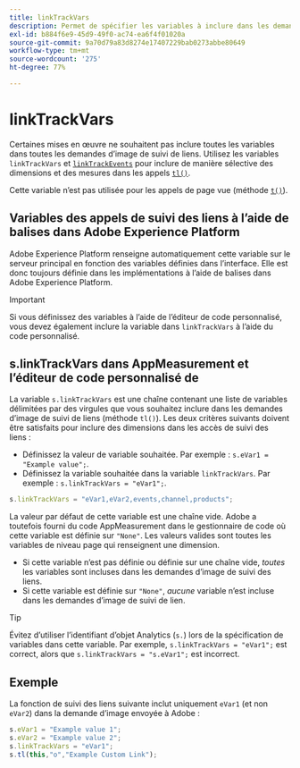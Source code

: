 ```yaml
---
title: linkTrackVars
description: Permet de spécifier les variables à inclure dans les demandes d’image de suivi des liens.
exl-id: b884f6e9-45d9-49f0-ac74-ea6f4f01020a
source-git-commit: 9a70d79a83d8274e17407229bab0273abbe80649
workflow-type: tm+mt
source-wordcount: '275'
ht-degree: 77%

---
```


# linkTrackVars

Certaines mises en œuvre ne souhaitent pas inclure toutes les variables dans toutes les demandes d’image de suivi de liens. Utilisez les variables `linkTrackVars` et [`linkTrackEvents`](linktrackevents.md) pour inclure de manière sélective des dimensions et des mesures dans les appels [`tl()`](../functions/tl-method.md).

Cette variable n’est pas utilisée pour les appels de page vue (méthode [`t()`](../functions/t-method.md)).

## Variables des appels de suivi des liens à l’aide de balises dans Adobe Experience Platform

Adobe Experience Platform renseigne automatiquement cette variable sur le serveur principal en fonction des variables définies dans l’interface. Elle est donc toujours définie dans les implémentations à l’aide de balises dans Adobe Experience Platform.

>[!IMPORTANT]
>
>Si vous définissez des variables à l’aide de l’éditeur de code personnalisé, vous devez également inclure la variable dans `linkTrackVars` à l’aide du code personnalisé.

## s.linkTrackVars dans AppMeasurement et l’éditeur de code personnalisé de 

La variable `s.linkTrackVars` est une chaîne contenant une liste de variables délimitées par des virgules que vous souhaitez inclure dans les demandes d’image de suivi de liens (méthode `tl()`). Les deux critères suivants doivent être satisfaits pour inclure des dimensions dans les accès de suivi des liens :

* Définissez la valeur de variable souhaitée. Par exemple : `s.eVar1 = "Example value";`.
* Définissez la variable souhaitée dans la variable `linkTrackVars`. Par exemple : `s.linkTrackVars = "eVar1";`.

```js
s.linkTrackVars = "eVar1,eVar2,events,channel,products";
```

La valeur par défaut de cette variable est une chaîne vide. Adobe a toutefois fourni du code AppMeasurement dans le gestionnaire de code où cette variable est définie sur `"None"`. Les valeurs valides sont toutes les variables de niveau page qui renseignent une dimension.

* Si cette variable n’est pas définie ou définie sur une chaîne vide, *toutes* les variables sont incluses dans les demandes d’image de suivi des liens.
* Si cette variable est définie sur `"None"`, *aucune* variable n’est incluse dans les demandes d’image de suivi de lien.

>[!TIP]
>
>Évitez d’utiliser l’identifiant d’objet Analytics (`s.`) lors de la spécification de variables dans cette variable. Par exemple, `s.linkTrackVars = "eVar1";` est correct, alors que `s.linkTrackVars = "s.eVar1";` est incorrect.

## Exemple

La fonction de suivi des liens suivante inclut uniquement `eVar1` (et non `eVar2`) dans la demande d’image envoyée à Adobe :

```js
s.eVar1 = "Example value 1";
s.eVar2 = "Example value 2";
s.linkTrackVars = "eVar1";
s.tl(this,"o","Example Custom Link");
```
